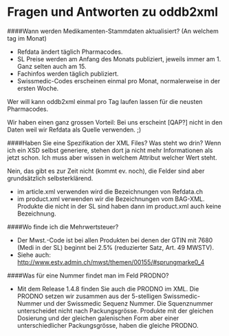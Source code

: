 # Fragen und Antworten zu oddb2xml

####Wann werden Medikamenten-Stammdaten aktualisiert? (An welchem tag im Monat)
* Refdata ändert täglich Pharmacodes.
* SL Preise werden am Anfang des Monats publiziert, jeweils immer am 1. Ganz selten auch am 15.
* Fachinfos werden täglich publiziert.
* Swissmedic-Codes erscheinen einmal pro Monat, normalerweise in der ersten Woche.

Wer will kann oddb2xml einmal pro Tag laufen lassen für die neusten Pharmacodes.

Wir haben einen ganz grossen Vorteil: Bei uns erscheint [QAP?] nicht
in den Daten weil wir Refdata als Quelle verwenden. ;)

####Haben Sie eine Spezifikation der XML Files? Was steht wo drin? Wenn ich ein XSD selbst generiere, stehen dort ja nicht mehr Informationen als jetzt schon. Ich muss aber wissen in welchem Attribut welcher Wert steht.

Nein, das gibt es zur Zeit nicht (kommt ev. noch), die Felder sind
aber grundsätzlich selbsterklärend.

* im article.xml verwenden wird die Bezeichnungen von Refdata.ch
* im product.xml verwenden wir die Bezeichnungen vom BAG-XML. Produkte die nicht in der SL sind haben dann im product.xml auch keine Bezeichnung.

####Wo finde ich die Mehrwertsteuer?
* Der Mwst.-Code ist bei allen Produkten bei denen der GTIN mit 7680 (Medi in der SL) beginnt bei 2.5% (reduzierter Satz, Art. 49 MWSTV). 
* Siehe auch: http://www.estv.admin.ch/mwst/themen/00155/#sprungmarke0_4

####Was für eine Nummer findet man im Feld PRODNO?
* Mit dem Release 1.4.8 finden Sie auch die PRODNO im XML. Die PRODNO setzen wir zusammen aus der 5-stelligen Swissmedic-Nummer und der Swissmedic Sequenz Nummer. Die Squenznummer unterscheidet nicht nach Packungsgrösse. Produkte mit der gleichen Dosierung und der gleichen galenischen Form aber einer unterschiedlicher Packungsgrösse, haben die gleiche PRODNO.

